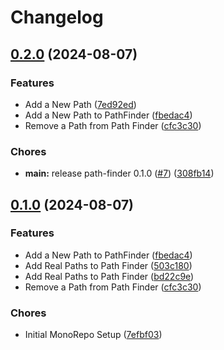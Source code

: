 # Changelog

## [0.2.0](https://github.com/PukarGh/release-please-exercise/compare/path-finder-v0.1.0...path-finder-v0.2.0) (2024-08-07)


### Features

* Add a New Path ([7ed92ed](https://github.com/PukarGh/release-please-exercise/commit/7ed92ed64be9c57714f647fae68735d128e05783))
* Add a New Path to PathFinder ([fbedac4](https://github.com/PukarGh/release-please-exercise/commit/fbedac46789c5e58860d263b5e77e3cc251544f0))
* Remove a Path from Path Finder ([cfc3c30](https://github.com/PukarGh/release-please-exercise/commit/cfc3c30faf55adfef1fa6f0fe1c5c2177d8cc2af))


### Chores

* **main:** release path-finder 0.1.0 ([#7](https://github.com/PukarGh/release-please-exercise/issues/7)) ([308fb14](https://github.com/PukarGh/release-please-exercise/commit/308fb147b275b6141d1f24ffbadc5f3db349d34d))

## [0.1.0](https://github.com/PukarGh/release-please-exercise/compare/path-finder-v0.0.1...path-finder-v0.1.0) (2024-08-07)


### Features

* Add a New Path to PathFinder ([fbedac4](https://github.com/PukarGh/release-please-exercise/commit/fbedac46789c5e58860d263b5e77e3cc251544f0))
* Add Real Paths to Path Finder ([503c180](https://github.com/PukarGh/release-please-exercise/commit/503c18008a31760aff0442ed3f2a6fdc6bba450d))
* Add Real Paths to Path Finder ([bd22c9e](https://github.com/PukarGh/release-please-exercise/commit/bd22c9e701dc95594c226d4382f915632d656b6d))
* Remove a Path from Path Finder ([cfc3c30](https://github.com/PukarGh/release-please-exercise/commit/cfc3c30faf55adfef1fa6f0fe1c5c2177d8cc2af))


### Chores

* Initial MonoRepo Setup ([7efbf03](https://github.com/PukarGh/release-please-exercise/commit/7efbf03ee1371500890b7d0203a933c84d29d32c))
